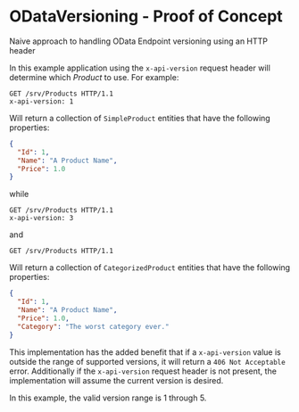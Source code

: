 ODataVersioning - Proof of Concept
===============

Naive approach to handling OData Endpoint versioning using an HTTP header


In this example application using the `x-api-version` request header will determine which *Product* to use. For example:

```
GET /srv/Products HTTP/1.1
x-api-version: 1
```
Will return a collection of `SimpleProduct` entities that have the following properties:
```json
{
  "Id": 1,
  "Name": "A Product Name",
  "Price": 1.0
}
```
while
```
GET /srv/Products HTTP/1.1
x-api-version: 3
```
and
```
GET /srv/Products HTTP/1.1
```
Will return a collection of `CategorizedProduct` entities that have the following properties:
```json
{
  "Id": 1,
  "Name": "A Product Name",
  "Price": 1.0,
  "Category": "The worst category ever."
}
```

This implementation has the added benefit that if a `x-api-version` value is outside the range of supported versions, it will return a `406 Not Acceptable` error. Additionally if the `x-api-version` request header is not present, the implementation will assume the current version is desired.

In this example, the valid version range is 1 through 5.
